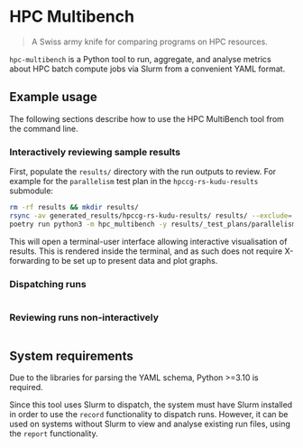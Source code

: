 # HPC Multibench

> A Swiss army knife for comparing programs on HPC resources.

`hpc-multibench` is a Python tool to run, aggregate, and analyse metrics about
HPC batch compute jobs via Slurm from a convenient YAML format.

## Example usage

The following sections describe how to use the HPC MultiBench tool from the
command line.

### Interactively reviewing sample results

First, populate the `results/` directory with the run outputs to review. For
example for the `parallelism` test plan in the `hpccg-rs-kudu-results` submodule:

```bash
rm -rf results && mkdir results/
rsync -av generated_results/hpccg-rs-kudu-results/ results/ --exclude=.git/
poetry run python3 -m hpc_multibench -y results/_test_plans/parallelism.yaml interactive
```

This will open a terminal-user interface allowing interactive visualisation of
results. This is rendered inside the terminal, and as such does not require
X-forwarding to be set up to present data and plot graphs.

### Dispatching runs

```bash
```

### Reviewing runs non-interactively

```bash
```

## System requirements

Due to the libraries for parsing the YAML schema, Python >=3.10 is required.

Since this tool uses Slurm to dispatch, the system must have Slurm installed
in order to use the `record` functionality to dispatch runs. However, it can
be used on systems without Slurm to view and analyse existing run files, using
the `report` functionality.
